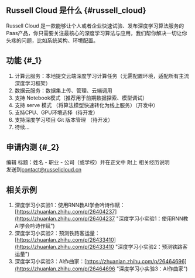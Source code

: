## Russell Cloud 是什么 {#russell_cloud}

Russell Cloud 是一款能够让个人或者企业快速试验、发布深度学习算法服务的Paas产品，你只需要关注最核心的深度学习算法与应用，我们帮你解决一切让你头疼的问题，比如系统架构、环境配置。

## 功能 {#_1}

1. 计算云服务：本地提交云端深度学习计算任务（无需配置环境，适配所有主流深度学习框架）
2. 数据云服务：数据集上传、管理、云端调用
3. 支持 Notebook模式（推荐用于前期数据探索、模型调试）
4. 支持 serve 模式 （将算法模型快速转化为线上服务）（开发中）
5. 支持CPU、GPU环境选择（待开发）
6. 支持深度学习项目 Git 版本管理 （待开发）
7. 待续…

## 申请内测 {#_2}

编辑 标题：姓名 - 职业 - 公司（或学校）并在正文中 附上 相关经历说明  
发送到[contact@russellcloud.cn‍](/contact@russellcloud.cn)

## 相关示例

1. 深度学习小实验1：使用RNN教AI学会吟诗作赋：[https://zhuanlan.zhihu.com/p/26404237](https://zhuanlan.zhihu.com/p/26404237 "深度学习小实验1：使用RNN教AI学会吟诗作赋")
2. 深度学习小实验2：预测铁路客运量：[https://zhuanlan.zhihu.com/p/26433410](https://zhuanlan.zhihu.com/p/26433410 "深度学习小实验2：预测铁路客运量") 
3. 深度学习小实验3：AI作曲家：[https://zhuanlan.zhihu.com/p/26464696](https://zhuanlan.zhihu.com/p/26464696 "深度学习小实验3：AI作曲家")



